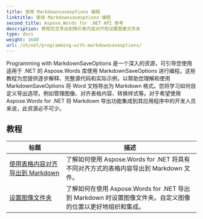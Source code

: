 ```yaml
---
title: 使用 Markdownsaveoptions 编程
linktitle: 使用 Markdownsaveoptions 编程
second_title: Aspose.Words for .NET API 参考
description: 教程包含导出到降价表内容对齐和设置图像文件夹
type: docs
weight: 1640
url: /zh/net/programming-with-markdownsaveoptions/
---
```


Programming with MarkdownSaveOptions 是一个深入的资源，可引导您使用适用于 .NET 的 Aspose.Words 库使用 MarkdownSaveOptions 进行编程。这些教程为您提供逐步解释、完整源代码和实际示例，以帮助您理解和使用 MarkdownSaveOptions 将 Word 文档导出为 Markdown 格式。您将学习如何自定义导出选项，例如管理图像、对齐表格内容、转换样式等。对于希望使用 Aspose.Words for .NET 将 Markdown 导出功能集成到其应用程序中的开发人员来说，此资源必不可少。

 ## 教程
| 标题 | 描述 |
| --- | --- |
| [使用表格内容对齐导出到 Markdown](./export-into-markdown-with-table-content-alignment/) | 了解如何使用 Aspose.Words for .NET 将具有不同对齐方式的表格内容导出到 Markdown 文件。 |
| [设置图像文件夹](./set-images-folder/) | 了解如何在使用 Aspose.Words for .NET 导出到 Markdown 时设置图像文件夹。自定义图像的位置以更好地组织和集成。|